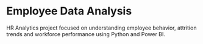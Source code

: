 # Employee Data Analysis
HR Analytics project focused on understanding employee behavior, attrition trends and workforce performance using Python and Power BI.
